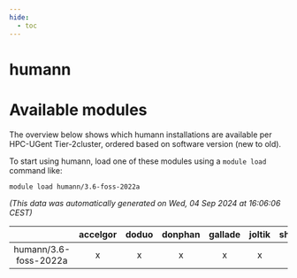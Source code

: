 ```yaml
---
hide:
  - toc
---
```


humann
======

# Available modules


The overview below shows which humann installations are available per HPC-UGent Tier-2cluster, ordered based on software version (new to old).

To start using humann, load one of these modules using a `module load` command like:

```shell
module load humann/3.6-foss-2022a
```

*(This data was automatically generated on Wed, 04 Sep 2024 at 16:06:06 CEST)*  

| |accelgor|doduo|donphan|gallade|joltik|shinx|skitty|
| :---: | :---: | :---: | :---: | :---: | :---: | :---: | :---: |
|humann/3.6-foss-2022a|x|x|x|x|x|-|x|

